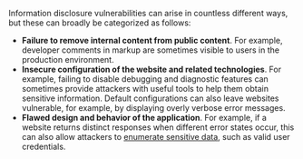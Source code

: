 Information disclosure vulnerabilities can arise in countless different ways, but these can broadly be categorized as follows:

- **Failure to remove internal content from public content**. For example, developer comments in markup are sometimes visible to users in the production environment.
- **Insecure configuration of the website and related technologies**. For example, failing to disable debugging and diagnostic features can sometimes provide attackers with useful tools to help them obtain sensitive information. Default configurations can also leave websites vulnerable, for example, by displaying overly verbose error messages.
- **Flawed design and behavior of the application**. For example, if a website returns distinct responses when different error states occur, this can also allow attackers to  [enumerate sensitive data](https://portswigger.net/web-security/authentication/password-based#username-enumeration), such as valid user credentials.
